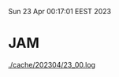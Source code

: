 Sun 23 Apr 00:17:01 EEST 2023
# JAM
<a href='./cache/202304/23_00.log'>./cache/202304/23_00.log</a>
